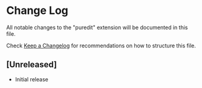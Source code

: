 # Change Log

All notable changes to the "puredit" extension will be documented in this file.

Check [Keep a Changelog](http://keepachangelog.com/) for recommendations on how to structure this file.

## [Unreleased]

- Initial release
